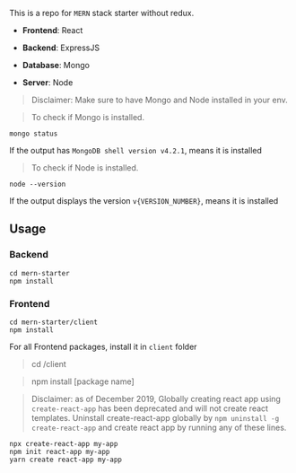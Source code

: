 This is a repo for `MERN` stack starter without redux.

- **Frontend**: React

- **Backend**: ExpressJS

- **Database**: Mongo 

- **Server**: Node

> Disclaimer: Make sure to have Mongo and Node installed in your env. 

> To check if Mongo is installed. 

```
mongo status
```

If the output has `MongoDB shell version v4.2.1`, means it is installed

> To check if Node is installed.
```
node --version
```

If the output displays the version  `v{VERSION_NUMBER}`, means it is installed

## Usage

### Backend

```
cd mern-starter
npm install
```

### Frontend

```
cd mern-starter/client
npm install
```

For all Frontend packages, install it in `client` folder

> cd /client

> npm install [package name]

> Disclaimer: as of December 2019, Globally creating react app using `create-react-app` has been deprecated and will not create react templates. Uninstall create-react-app globally by `npm uninstall -g create-react-app` and create react app by running any of these lines.

```
npx create-react-app my-app
npm init react-app my-app
yarn create react-app my-app
```
